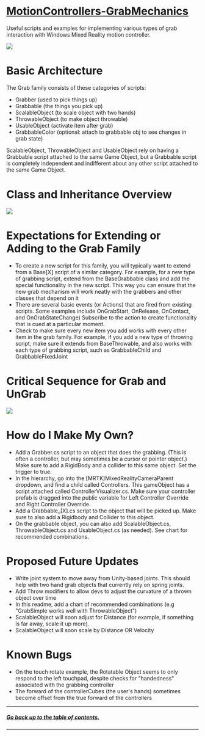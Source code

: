 ﻿# [MotionControllers-GrabMechanics]()

Useful scripts and examples for implementing various types of grab interaction with Windows Mixed Reality motion controller.

![](/External/ReadMeImages/MRTK_MotionController_GrabMechanics.jpg)

# Basic Architecture
 
The Grab family consists of these categories of scripts: 
- Grabber (used to pick things up) 
- Grabbable (the things you pick up) 
- ScalableObject (to scale object with two hands) 
- ThrowableObject (to make object throwable) 
- UsableObject (activate item after grab) 
- GrabbableColor (optional: attach to grabbable obj to see changes in grab state) 
 
ScalableObject, ThrowableObject and UsableObject rely on having a Grabbable script attached to the same Game Object, but a Grabbable script is completely independent and indifferent about any other script attached to the same Game Object.  


# Class and Inheritance Overview 
 
![](/External/ReadMeImages/MRTK_MotionController_GrabMechanicsDiagram.jpg)


# Expectations for Extending or Adding to the Grab Family  
- To create a new script for this family, you will typically want to extend from a Base[X] script of a similar category. For example, for a new type of grabbing script, extend from the BaseGrabbable class and add the special functionality in the new script. This way you can ensure that the new grab mechanism will work neatly with the grabbers and other classes that depend on it 
- There are several basic events (or Actions) that are fired from existing scripts. Some examples include OnGrabStart, OnRelease, OnContact, and OnGrabStateChange) Subscribe to the action to create functionality that is cued at a particular moment. 
- Check to make sure every new item you add works with every other item in the grab family. For example, if you add a new type of throwing script, make sure it extends from BaseThrowable, and also works with each type of grabbing script, such as GrabbableChild and GrabbableFixedJoint 

# Critical Sequence for Grab and UnGrab 

![](/External/ReadMeImages/MRTK_MotionController_GrabMechanicsDiagram2.jpg)


# How do I Make My Own?
- Add a Grabber.cs script to an object that does the grabbing. (This is often a controller, but may sometimes be a cursor or pointer object.) Make sure to add a RigidBody and a collider to this same object. Set the trigger to true.
- In the hierarchy, go into the [MRTK]MixedRealityCameraParent dropdown, and find a child called Controllers. This gameObject has a script attached called ControllerVisualizer.cs. Make sure your controller prefab is dragged into the public variable for Left Controller Override and Right Controller Override.   
- Add a Grabbable_[X].cs script to the object that will be picked up. Make sure to also add a Rigidbody and Collider to this object. 
- On the grabbable object, you can also add ScalableObject.cs, ThrowableObject.cs and UsableObject.cs (as needed). See chart for recommended combinations.


# Proposed Future Updates 
- Write joint system to move away from Unity-based joints. This should help with two hand grab objects that currently rely on spring joints.  
- Add Throw modifiers to allow devs to adjust the curvature of a thrown object over time 
- In this readme, add a chart of recommended combinations (e.g "GrabSimple works well with ThrowableObject") 
- ScalableObject will soon adjust for Distance (for example, if something is far away, scale it up more).
- ScalableObject will soon scale by Distance OR Velocity 
 
# Known Bugs 
- On the touch rotate example, the Rotatable Object seems to only respond to the left touchpad, despite checks for "handedness" associated with the grabbing controller 
- The forward of the controllerCubes (the user's hands) sometimes become offset from the true forward of the controllers 


---
##### [Go back up to the table of contents.](../../../README.md)
---
